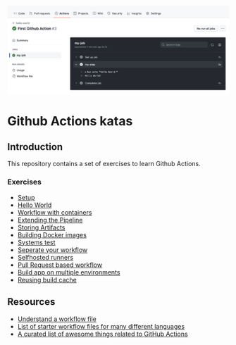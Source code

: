 
<img src="My-First-Github-Action.png" />


# Github Actions katas

## Introduction

This repository contains a set of exercises to learn Github Actions.

### Exercises

* [Setup](./labs/setup.md)
* [Hello World](./labs/hello-world-pipeline.md)
* [Workflow with containers](./labs/workflow-with-containers.md)
* [Extending the Pipeline](./labs/extend-pipeline.md)
* [Storing Artifacts](./labs/storing-artifacts.md)
* [Building Docker images](./labs/docker-image.md)
* [Systems test](./labs/systems-test.md)
* [Seperate your workflow](./labs/workflow.md)
* [Selfhosted runners](./labs/selfhosted-runner.md)
* [Pull Request based workflow](./labs/pr-workflow.md)
* [Build app on multiple environments](./labs/matrix-builds)
* [Reusing build cache ](./labs/build-cache.md)


## Resources

* [Understand a workflow file](https://docs.github.com/en/actions/learn-github-actions/introduction-to-github-actions#understanding-the-workflow-file)
* [List of starter workflow files for many different languages](https://github.com/actions/starter-workflows/tree/main/ci)
* [A curated list of awesome things related to GitHub Actions](https://github.com/sdras/awesome-actions)